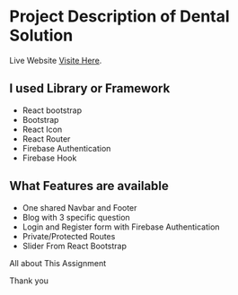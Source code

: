 # Project Description of Dental Solution

Live Website [Visite Here](https://dental-solution-2564b.web.app/).

## I used Library or Framework
- React bootstrap
- Bootstrap
- React Icon
- React Router
- Firebase Authentication
- Firebase Hook

## What Features are available
- One shared Navbar and Footer
- Blog with 3 specific question
- Login and Register form with Firebase Authentication
- Private/Protected Routes
- Slider From React Bootstrap

All about This Assignment

Thank you